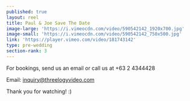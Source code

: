 ```yaml
---
published: true
layout: reel
title: Paul & Joe Save The Date
image-large: 'https://i.vimeocdn.com/video/590542142_1920x700.jpg'
image-small: 'https://i.vimeocdn.com/video/590542142_750x500.jpg'
link: 'https://player.vimeo.com/video/181743142'
type: pre-wedding
section-rank: 3
---
```

For bookings, send us an email or call us at +63 2 4344428

Email: inquiry@threelogyvideo.com

Thank you for watching! :)
